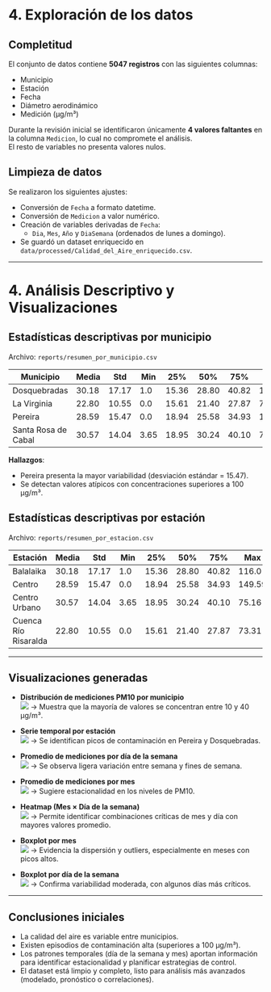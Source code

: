 # 4. Exploración de los datos

## Completitud
El conjunto de datos contiene **5047 registros** con las siguientes columnas:
- Municipio
- Estación
- Fecha
- Diámetro aerodinámico
- Medición (µg/m³)

Durante la revisión inicial se identificaron únicamente **4 valores faltantes** en la columna `Medicion`, lo cual no compromete el análisis.  
El resto de variables no presenta valores nulos.

## Limpieza de datos
Se realizaron los siguientes ajustes:
- Conversión de `Fecha` a formato datetime.
- Conversión de `Medicion` a valor numérico.
- Creación de variables derivadas de `Fecha`:  
  - `Dia`, `Mes`, `Año` y `DiaSemana` (ordenados de lunes a domingo).
- Se guardó un dataset enriquecido en `data/processed/Calidad_del_Aire_enriquecido.csv`.

---

# 4. Análisis Descriptivo y Visualizaciones

## Estadísticas descriptivas por municipio
Archivo: `reports/resumen_por_municipio.csv`

| Municipio            | Media | Std   | Min | 25%  | 50%  | 75%  | Max   |
|----------------------|-------|-------|-----|------|------|------|-------|
| Dosquebradas         | 30.18 | 17.17 | 1.0 | 15.36| 28.80| 40.82| 116.0 |
| La Virginia          | 22.80 | 10.55 | 0.0 | 15.61| 21.40| 27.87| 73.31 |
| Pereira              | 28.59 | 15.47 | 0.0 | 18.94| 25.58| 34.93| 149.59|
| Santa Rosa de Cabal  | 30.57 | 14.04 | 3.65| 18.95| 30.24| 40.10| 75.16 |

**Hallazgos**:  
- Pereira presenta la mayor variabilidad (desviación estándar = 15.47).  
- Se detectan valores atípicos con concentraciones superiores a 100 µg/m³.  

## Estadísticas descriptivas por estación
Archivo: `reports/resumen_por_estacion.csv`

| Estación              | Media | Std   | Min | 25%  | 50%  | 75%  | Max   |
|-----------------------|-------|-------|-----|------|------|------|-------|
| Balalaika             | 30.18 | 17.17 | 1.0 | 15.36| 28.80| 40.82| 116.0 |
| Centro                | 28.59 | 15.47 | 0.0 | 18.94| 25.58| 34.93| 149.59|
| Centro Urbano         | 30.57 | 14.04 | 3.65| 18.95| 30.24| 40.10| 75.16 |
| Cuenca Río Risaralda  | 22.80 | 10.55 | 0.0 | 15.61| 21.40| 27.87| 73.31 |

---

## Visualizaciones generadas

- **Distribución de mediciones PM10 por municipio**  
  ![](../reports/figures/hist_medicion_por_municipio.png)
  → Muestra que la mayoría de valores se concentran entre 10 y 40 µg/m³.

- **Serie temporal por estación**  
  ![](../reports/figures/serie_temporal_por_estacion.png) 
  → Se identifican picos de contaminación en Pereira y Dosquebradas.

- **Promedio de mediciones por día de la semana**  
  ![](../reports/figures/promedio_por_dia_semana.png) 
  → Se observa ligera variación entre semana y fines de semana.

- **Promedio de mediciones por mes**  
  ![](../reports/figures/promedio_por_mes.png)
  → Sugiere estacionalidad en los niveles de PM10.

- **Heatmap (Mes × Día de la semana)**  
  ![](../reports/figures/heatmap_mes_dia_semana.png) 
  → Permite identificar combinaciones críticas de mes y día con mayores valores promedio.

- **Boxplot por mes**  
  ![](../reports/figures/boxplot_por_mes.png)
  → Evidencia la dispersión y outliers, especialmente en meses con picos altos.

- **Boxplot por día de la semana**  
  ![](../reports/figures/boxplot_por_dia_semana.png)
  → Confirma variabilidad moderada, con algunos días más críticos.

---

## Conclusiones iniciales
- La calidad del aire es variable entre municipios.
- Existen episodios de contaminación alta (superiores a 100 µg/m³).  
- Los patrones temporales (día de la semana y mes) aportan información para identificar estacionalidad y planificar estrategias de control.  
- El dataset está limpio y completo, listo para análisis más avanzados (modelado, pronóstico o correlaciones).